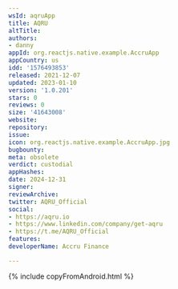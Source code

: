 ```yaml
---
wsId: aqruApp
title: AQRU
altTitle: 
authors:
- danny
appId: org.reactjs.native.example.AccruApp
appCountry: us
idd: '1576493853'
released: 2021-12-07
updated: 2023-01-10
version: '1.0.201'
stars: 0
reviews: 0
size: '41643008'
website: 
repository: 
issue: 
icon: org.reactjs.native.example.AccruApp.jpg
bugbounty: 
meta: obsolete
verdict: custodial
appHashes: 
date: 2024-12-31
signer: 
reviewArchive: 
twitter: AQRU_Official
social:
- https://aqru.io
- https://www.linkedin.com/company/get-aqru
- https://t.me/AQRU_Official
features: 
developerName: Accru Finance

---
```


{% include copyFromAndroid.html %}